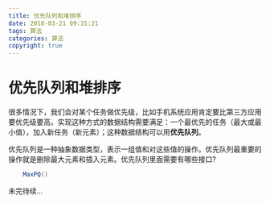 ```yaml
---
title: 优先队列和堆排序
date: 2018-03-21 09:31:21
tags: 算法
categories: 算法
copyright: true
---
```


# 优先队列和堆排序

很多情况下，我们会对某个任务做优先级，比如手机系统应用肯定要比第三方应用要优先级要高。实现这种方式的数据结构需要满足：一个最优先的任务（最大或最小值），加入新任务（新元素）；这种数据结构可以用**优先队列**。

优先队列是一种抽象数据类型，表示一组值和对这些值的操作。优先队列最重要的操作就是删除最大元素和插入元素。优先队列里面需要有哪些接口?

```java
    MaxPQ()
```

未完待续...